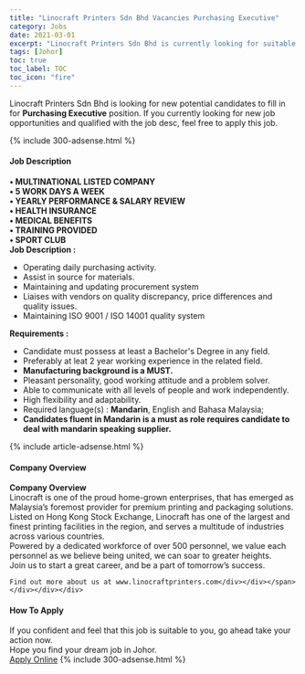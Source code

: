 ```yaml
---
title: "Linocraft Printers Sdn Bhd Vacancies Purchasing Executive" 
category: Jobs 
date: 2021-03-01 
excerpt: "Linocraft Printers Sdn Bhd is currently looking for suitable person to fill in the Purchasing Executive which based in Johor" 
tags: [Johor] 
toc: true 
toc_label: TOC 
toc_icon: "fire" 
--- 
```


<p>Linocraft Printers Sdn Bhd is looking for new potential candidates to fill in for <b>Purchasing Executive</b> position. If you currently looking for new job opportunities and qualified with the job desc, feel free to apply this job.
</p>{% include 300-adsense.html %} 
<div><div><h4>Job Description</h4></div><div><div><span><div><div><strong>&#8226; MULTINATIONAL LISTED COMPANY</strong></div><div><strong>&#8226; 5 WORK DAYS A WEEK</strong></div><div><strong>&#8226; YEARLY PERFORMANCE &amp; SALARY REVIEW</strong></div><div><strong>&#8226; HEALTH INSURANCE</strong></div><div><strong>&#8226; MEDICAL BENEFITS<br>&#8226; TRAINING PROVIDED<br>&#8226; SPORT CLUB</strong></div><div><strong>Job Description :</strong></div><ul><li>Operating daily purchasing activity.</li><li>Assist in source for materials.</li><li>Maintaining and updating procurement system</li><li>Liaises with vendors on quality discrepancy, price differences and quality issues.</li><li>Maintaining ISO 9001 / ISO 14001 quality system</li></ul><div><strong>Requirements :</strong></div><ul><li>Candidate must possess at least a Bachelor's Degree in any field.</li><li>Preferably at leat 2 year working experience in the related field.</li><li><strong>Manufacturing background is a MUST.</strong></li><li>Pleasant personality, good working attitude and a problem solver.</li><li>Able to communicate with all levels of people and work independently.</li><li>High flexibility and adaptability.</li><li>Required language(s) : <strong>Mandarin</strong>, English and Bahasa Malaysia;</li><li><strong>Candidates fluent in Mandarin is a must as role requires candidate to deal with mandarin speaking supplier.</strong></li></ul></div></span></div></div></div> 
{% include article-adsense.html %} 
<div><div><h4>Company Overview</h4></div><div><div><span><div><div>
<strong>Company Overview</strong></div>
<div>
<div>
		Linocraft is one of the proud home-grown enterprises, that has emerged as Malaysia&#8217;s foremost provider for premium printing and packaging solutions.</div>
<div>
		Listed on Hong Kong Stock Exchange, Linocraft has one of the largest and finest printing facilities in the region, and serves a multitude of industries across various countries.</div>
<div>
		Powered by a dedicated workforce of over 500 personnel, we value each personnel as we believe being united, we can soar to greater heights.</div>
<div>
		Join us to start a great career, and be a part of tomorrow&#8217;s success.</div>
	
	Find out more about us at www.linocraftprinters.com</div></div></span></div></div></div> 
#### How To Apply 
If you confident and feel that this job is suitable to you, go ahead take your action now. <br/> 
Hope you find your dream job in Johor. <br/> 
<a href="https://www.jobstreet.com.my/en/job/purchasing-executive-4492155?jobId=jobstreet-my-job-4492155&" class="btn btn--info" target="_blank" rel="nofollow noopenner">Apply Online</a> 
{% include 300-adsense.html %} 